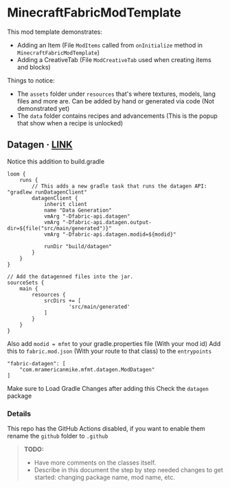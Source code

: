 # MinecraftFabricModTemplate

This mod template demonstrates:

* Adding an Item (File `ModItems` called from `onInitialize` method in `MinecraftFabricModTemplate`)
* Adding a CreativeTab (File `ModCreativeTab` used when creating items and blocks)

Things to notice:
* The `assets` folder under `resources` that's where textures, models, lang files and more are. Can be added by hand or generated via code (Not demonstrated yet)
* The `data` folder contains recipes and advancements (This is the popup that show when a recipe is unlocked)


## Datagen · [LINK](https://fabricmc.net/wiki/tutorial:datagen_setup)

Notice this addition to build.gradle
```
loom {
    runs {
        // This adds a new gradle task that runs the datagen API: "gradlew runDatagenClient"
        datagenClient {
            inherit client
            name "Data Generation"
            vmArg "-Dfabric-api.datagen"
            vmArg "-Dfabric-api.datagen.output-dir=${file("src/main/generated")}"
            vmArg "-Dfabric-api.datagen.modid=${modid}"
 
            runDir "build/datagen"
        }
    }
}

// Add the datagenned files into the jar.
sourceSets {
    main {
        resources {
            srcDirs += [
                    'src/main/generated'
            ]
        }
    }
}
```
Also add `modid = mfmt` to your gradle.properties file (With your mod id)
Add this to `fabric.mod.json` (With your route to that class) to the `entrypoints`
```
"fabric-datagen": [
    "com.mramericanmike.mfmt.datagen.ModDatagen"
]
```
Make sure to Load Gradle Changes after adding this
Check the `datagen` package

### Details

This repo has the GitHub Actions disabled, if you want to enable them rename the `github` folder to `.github`

> **TODO:**
> * Have more comments on the classes itself.
> * Describe in this document the step by step needed changes to get started: changing package name, mod name, etc.
